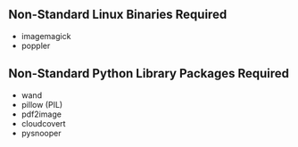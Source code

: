 ## Non-Standard Linux Binaries Required
* imagemagick
* poppler

## Non-Standard Python Library Packages Required
* wand
* pillow (PIL)
* pdf2image
* cloudcovert
* pysnooper
